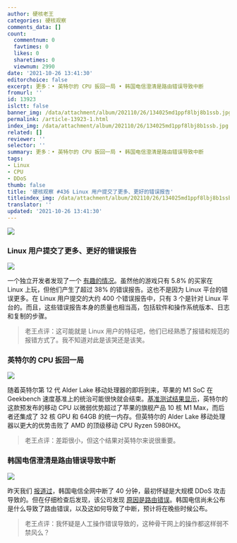 ```yaml
---
author: 硬核老王
categories: 硬核观察
comments_data: []
count:
  commentnum: 0
  favtimes: 0
  likes: 0
  sharetimes: 0
  viewnum: 2990
date: '2021-10-26 13:41:30'
editorchoice: false
excerpt: 更多：• 英特尔的 CPU 扳回一局 • 韩国电信澄清是路由错误导致中断
fromurl: ''
id: 13923
islctt: false
banner_img: /data/attachment/album/202110/26/134025md1ppf8lbj8b1ssb.jpg
permalink: /article-13923-1.html
index_img: /data/attachment/album/202110/26/134025md1ppf8lbj8b1ssb.jpg
related: []
reviewer: ''
selector: ''
summary: 更多：• 英特尔的 CPU 扳回一局 • 韩国电信澄清是路由错误导致中断
tags:
- Linux
- CPU
- DDoS
thumb: false
title: '硬核观察 #436 Linux 用户提交了更多、更好的错误报告'
titleindex_img: /data/attachment/album/202110/26/134025md1ppf8lbj8b1ssb.jpg
translator: ''
updated: '2021-10-26 13:41:30'
---
```


![](/data/attachment/album/202110/26/134025md1ppf8lbj8b1ssb.jpg)


### Linux 用户提交了更多、更好的错误报告


![](/data/attachment/album/202110/26/134041o41xhskek1ktjmtg.jpg)


一个独立开发者发现了一个 [有趣的情况](https://www.pcgamer.com/indie-dev-finds-that-linux-users-generate-more-better-bug-reports/)。虽然他的游戏只有 5.8% 的买家在 Linux 上玩，但他们产生了超过 38% 的错误报告。这也不是因为 Linux 平台的错误更多。在 Linux 用户提交的大约 400 个错误报告中，只有 3 个是针对 Linux 平台的。而且，这些错误报告本身的质量也相当高，包括软件和操作系统版本、日志和复制的步骤。



> 
> 老王点评：这可能就是 Linux 用户的特征吧，他们已经熟悉了报错和规范的报错方式了。我不知道对此是该哭还是该笑。
> 
> 
> 


### 英特尔的 CPU 扳回一局


![](/data/attachment/album/202110/26/134053ro5u4ao4uxqav4nc.jpg)


随着英特尔第 12 代 Alder Lake 移动处理器的即将到来，苹果的 M1 SoC 在 Geekbench 速度基准上的统治可能很快就会结束。[基准测试结果显示](https://wccftech.com/intel-alder-lake-mobility-cpu-benchmarks-leaked-faster-than-the-apple-m1-max-smokes-amd-5980hx-11980hk/?utm_source=dlvr.it&utm_medium=twitter)，英特尔的这款预发布的移动 CPU 以微弱优势超过了苹果的旗舰产品 10 核 M1 Max，而后者还集成了 32 核 GPU 和 64GB 的统一内存。但英特尔的 Alder Lake 移动处理器以更大的优势击败了 AMD 的顶级移动 CPU Ryzen 5980HX。



> 
> 老王点评：差距很小，但这个结果对英特尔来说很重要。
> 
> 
> 


### 韩国电信澄清是路由错误导致中断


![](/data/attachment/album/202110/26/134116zp98y908piou108z.jpg)


昨天我们 [报道过](/article-13920-1.html)，韩国电信全网中断了 40 分钟，最初怀疑是大规模 DDoS 攻击导致的。但在仔细检查后发现，该公司发现 [原因是路由错误](https://www.zdnet.com/article/kt-clarifies-routing-error-caused-outage-instead-of-ddos-attack/)。韩国电信尚未公布是什么导致了路由错误，以及这如何导致了中断，预计将在晚些时候公布。



> 
> 老王点评：我怀疑是人工操作错误导致的，这种骨干网上的操作都这样弱不禁风么？
> 
> 
>
